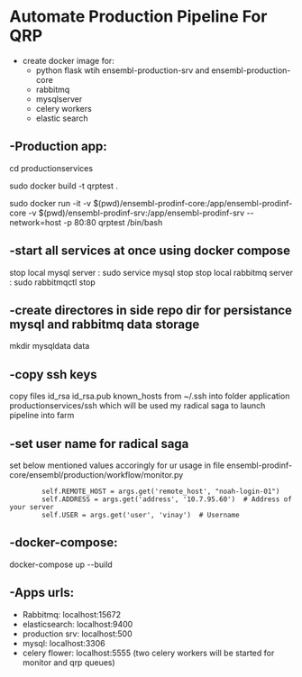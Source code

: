 Automate Production Pipeline For QRP
====================================

- create docker image for:
  - python flask wtih ensembl-production-srv and ensembl-production-core
  - rabbitmq
  - mysqlserver
  - celery workers
  - elastic search


-Production app:
------
cd productionservices

sudo docker build -t qrptest . 

sudo docker run -it -v $(pwd)/ensembl-prodinf-core:/app/ensembl-prodinf-core -v $(pwd)/ensembl-prodinf-srv:/app/ensembl-prodinf-srv --network=host -p 80:80 qrptest /bin/bash







-start all services at once using docker compose
------------------

stop local mysql server : sudo service mysql stop
stop local rabbitmq server : sudo rabbitmqctl stop


-create directores in side repo dir for persistance mysql and rabbitmq data storage
-----------
mkdir mysqldata data

-copy ssh keys
----

copy files  id_rsa  id_rsa.pub  known_hosts from ~/.ssh into folder application productionservices/ssh which will be  used my radical saga to launch pipeline into farm


-set user name for radical saga 
-----
set below mentioned values accoringly for ur usage in  file ensembl-prodinf-core/ensembl/production/workflow/monitor.py

```
        self.REMOTE_HOST = args.get('remote_host', "noah-login-01")
        self.ADDRESS = args.get('address', '10.7.95.60')  # Address of your server
        self.USER = args.get('user', 'vinay')  # Username
```


-docker-compose:
----
docker-compose up --build



-Apps urls:
----------

- Rabbitmq: localhost:15672
- elasticsearch: localhost:9400
- production srv: localhost:500
- mysql: localhost:3306
- celery flower: localhost:5555 (two celery workers will be started for monitor and qrp queues)
 
